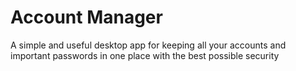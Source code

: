 # Account Manager
A simple and useful desktop app for keeping all your accounts and important passwords in one place with the best possible security
